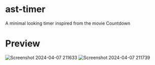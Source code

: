 # ast-timer
A minimal looking timer inspired from the movie Countdown
# Preview
![Screenshot 2024-04-07 211633](https://github.com/Arjunkvl/ast-timer/assets/131968160/d76efd2f-61de-427d-a496-c0245162c2e4)
![Screenshot 2024-04-07 211739](https://github.com/Arjunkvl/ast-timer/assets/131968160/6e942486-6821-433a-920b-bf4d0c6e978c)
